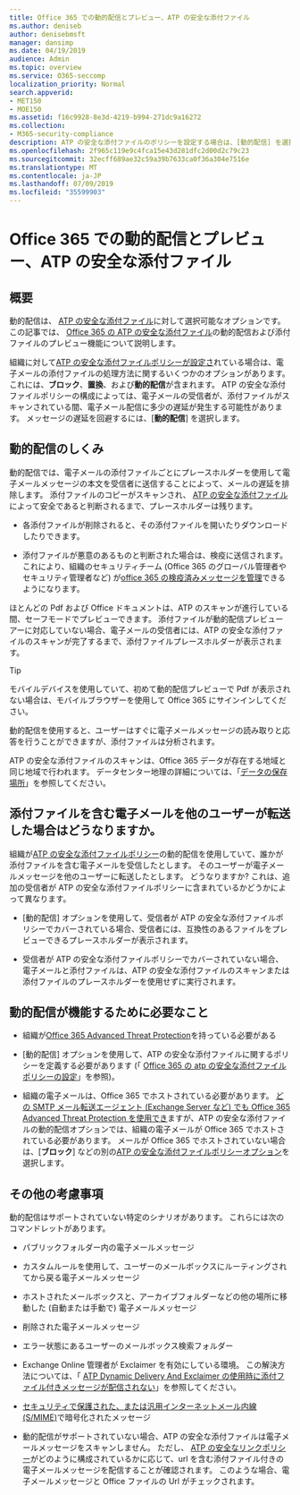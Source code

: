 ```yaml
---
title: Office 365 での動的配信とプレビュー、ATP の安全な添付ファイル
ms.author: deniseb
author: denisebmsft
manager: dansimp
ms.date: 04/19/2019
audience: Admin
ms.topic: overview
ms.service: O365-seccomp
localization_priority: Normal
search.appverid:
- MET150
- MOE150
ms.assetid: f16c9928-8e3d-4219-b994-271dc9a16272
ms.collection:
- M365-security-compliance
description: ATP の安全な添付ファイルのポリシーを設定する場合は、[動的配信] を選択してメッセージの遅延を回避し、スキャンされた添付ファイルをプレビューできるようにします。
ms.openlocfilehash: 2f965c119e9c4fca15e43d281dfc2d00d2c79c23
ms.sourcegitcommit: 32ecff689ae32c59a39b7633ca0f36a304e7516e
ms.translationtype: MT
ms.contentlocale: ja-JP
ms.lasthandoff: 07/09/2019
ms.locfileid: "35599903"
---
```

# <a name="dynamic-delivery-and-previewing-with-office-365-atp-safe-attachments"></a>Office 365 での動的配信とプレビュー、ATP の安全な添付ファイル

## <a name="overview"></a>概要

動的配信は、 [ATP の安全な添付ファイル](atp-safe-attachments.md)に対して選択可能なオプションです。 この記事では、 [Office 365 の ATP の安全な添付ファイル](atp-safe-attachments.md)の動的配信および添付ファイルのプレビュー機能について説明します。

組織に対して[ATP の安全な添付ファイルポリシーが設定さ](set-up-atp-safe-attachments-policies.md)れている場合は、電子メールの添付ファイルの処理方法に関するいくつかのオプションがあります。 これには、**ブロック**、**置換**、および**動的配信**が含まれます。 ATP の安全な添付ファイルポリシーの構成によっては、電子メールの受信者が、添付ファイルがスキャンされている間、電子メール配信に多少の遅延が発生する可能性があります。 メッセージの遅延を回避するには、[**動的配信**] を選択します。
  
## <a name="how-dynamic-delivery-works"></a>動的配信のしくみ
  
動的配信では、電子メールの添付ファイルごとにプレースホルダーを使用して電子メールメッセージの本文を受信者に送信することによって、メールの遅延を排除します。 添付ファイルのコピーがスキャンされ、 [ATP の安全な添付ファイル](atp-safe-attachments.md)によって安全であると判断されるまで、プレースホルダーは残ります。 

- 各添付ファイルが削除されると、その添付ファイルを開いたりダウンロードしたりできます。 

- 添付ファイルが悪意のあるものと判断された場合は、検疫に送信されます。これにより、組織のセキュリティチーム (Office 365 のグローバル管理者やセキュリティ管理者など) が[office 365 の検疫済みメッセージを管理](manage-quarantined-messages-and-files.md)できるようになります。

ほとんどの Pdf および Office ドキュメントは、ATP のスキャンが進行している間、セーフモードでプレビューできます。 添付ファイルが動的配信プレビューアーに対応していない場合、電子メールの受信者には、ATP の安全な添付ファイルのスキャンが完了するまで、添付ファイルプレースホルダーが表示されます。

> [!TIP]
> モバイルデバイスを使用していて、初めて動的配信プレビューで Pdf が表示されない場合は、モバイルブラウザーを使用して Office 365 にサインインしてください。

動的配信を使用すると、ユーザーはすぐに電子メールメッセージの読み取りと応答を行うことができますが、添付ファイルは分析されます。 

ATP の安全な添付ファイルのスキャンは、Office 365 データが存在する地域と同じ地域で行われます。 データセンター地理の詳細については、「[データの保存場所](https://products.office.com/where-is-your-data-located?geo=All)」を参照してください。 
  
## <a name="what-happens-when-someone-forwards-an-email-that-contains-an-attachment"></a>添付ファイルを含む電子メールを他のユーザーが転送した場合はどうなりますか。

組織が[ATP の安全な添付ファイルポリシー](set-up-atp-safe-attachments-policies.md)の動的配信を使用していて、誰かが添付ファイルを含む電子メールを受信したとします。 そのユーザーが電子メールメッセージを他のユーザーに転送したとします。 どうなりますか? これは、追加の受信者が ATP の安全な添付ファイルポリシーに含まれているかどうかによって異なります。
  
- [動的配信] オプションを使用して、受信者が ATP の安全な添付ファイルポリシーでカバーされている場合、受信者には、互換性のあるファイルをプレビューできるプレースホルダーが表示されます。
    
- 受信者が ATP の安全な添付ファイルポリシーでカバーされていない場合、電子メールと添付ファイルは、ATP の安全な添付ファイルのスキャンまたは添付ファイルのプレースホルダーを使用せずに実行されます。
    
## <a name="whats-required-for-dynamic-delivery-to-work"></a>動的配信が機能するために必要なこと

- 組織が[Office 365 Advanced Threat Protection](office-365-atp.md)を持っている必要がある
    
- [動的配信] オプションを使用して、ATP の安全な添付ファイルに関するポリシーを定義する必要があります (「 [Office 365 の atp の安全な添付ファイルポリシーの設定](set-up-atp-safe-attachments-policies.md)」を参照)。
    
- 組織の電子メールは、Office 365 でホストされている必要があります。 [どの SMTP メール転送エージェント (Exchange Server など) でも Office 365 Advanced Threat Protection を使用でき](https://docs.microsoft.com/office365/servicedescriptions/office-365-advanced-threat-protection-service-description#requirements-for-office-365-advanced-threat-protection-atp)ますが、ATP の安全な添付ファイルの動的配信オプションでは、組織の電子メールが Office 365 でホストされている必要があります。 メールが Office 365 でホストされていない場合は、[**ブロック**] などの別の[ATP の安全な添付ファイルポリシーオプション](set-up-atp-safe-attachments-policies.md#step-3-learn-about-atp-safe-attachments-policy-options)を選択します。
    
## <a name="additional-considerations"></a>その他の考慮事項

動的配信はサポートされていない特定のシナリオがあります。 これらには次のコマンドレットがあります。
  
- パブリックフォルダー内の電子メールメッセージ
    
- カスタムルールを使用して、ユーザーのメールボックスにルーティングされてから戻る電子メールメッセージ
    
- ホストされたメールボックスと、アーカイブフォルダーなどの他の場所に移動した (自動または手動で) 電子メールメッセージ
    
- 削除された電子メールメッセージ
    
- エラー状態にあるユーザーのメールボックス検索フォルダー
    
- Exchange Online 管理者が Exclaimer を有効にしている環境。 この解決方法については、「 [ATP Dynamic Delivery And Exclaimer の使用時に添付ファイル付きメッセージが配信されない](https://support.microsoft.com/help/4014438/messages-with-attachments-are-not-delivered-when-atp-dynamic-delivery)」を参照してください。

- [セキュリティで保護された、または汎用インターネットメール内線 (S/MIME)](s-mime-for-message-signing-and-encryption.md)で暗号化されたメッセージ

- 動的配信がサポートされていない場合、ATP の安全な添付ファイルは電子メールメッセージをスキャンしません。 ただし、 [ATP の安全なリンクポリシー](set-up-atp-safe-links-policies.md)がどのように構成されているかに応じて、url を含む添付ファイル付きの電子メールメッセージを配信することが確認されます。 このような場合、電子メールメッセージと Office ファイルの Url がチェックされます。
